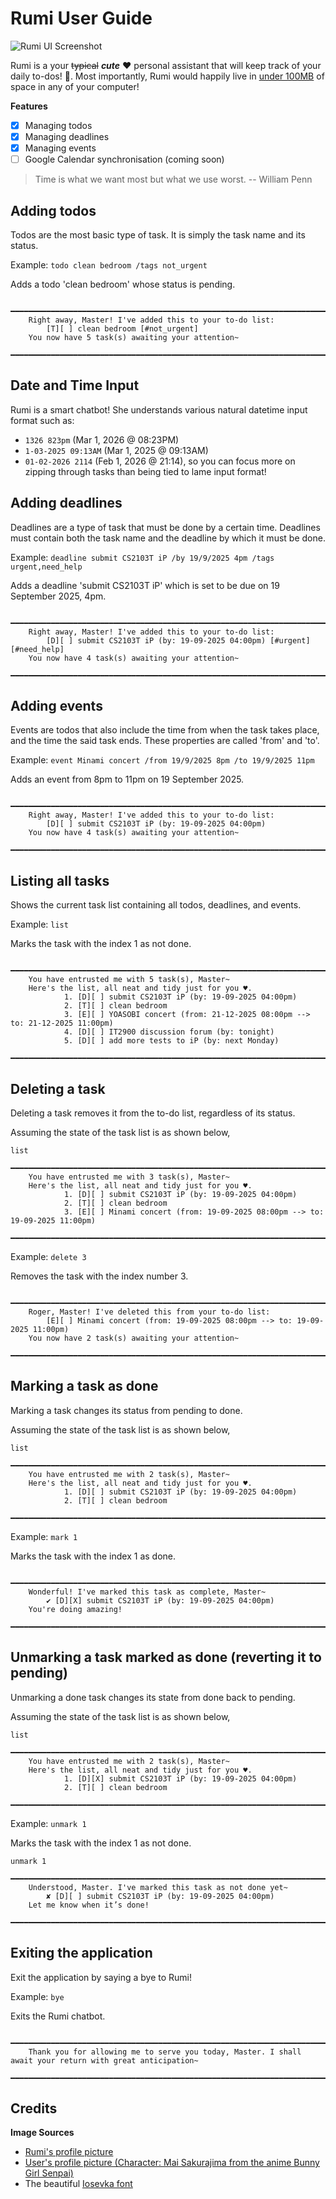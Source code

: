 # Rumi User Guide

![Rumi UI Screenshot](./Ui.png)


Rumi is a your ~~typical~~ _**cute**_ :heart: personal assistant that will keep track of your daily to-dos! :calendar:. Most importantly, Rumi would happily live in <ins>under 100MB</ins> of space in any of your computer!

**Features**
- [x]  Managing todos
- [x]  Managing deadlines
- [x]  Managing events
- [ ]  Google Calendar synchronisation (coming soon)

> Time is what we want most but what we use worst. -- William Penn

## Adding todos
Todos are the most basic type of task. It is simply the task name and its status.

Example: `todo clean bedroom /tags not_urgent`

Adds a todo 'clean bedroom' whose status is pending.

```
    ━━━━━━━━━━━━━━━━━━━━━━━━━━━━━━━━━━━━━━━━━━━━━━━━━━━━━━━━━━━━━━━━━━━━━━━━━━
    Right away, Master! I've added this to your to-do list:
        [T][ ] clean bedroom [#not_urgent]
    You now have 5 task(s) awaiting your attention~
    ━━━━━━━━━━━━━━━━━━━━━━━━━━━━━━━━━━━━━━━━━━━━━━━━━━━━━━━━━━━━━━━━━━━━━━━━━━
```

## Date and Time Input
Rumi is a smart chatbot! She understands various natural datetime input format such as:
- `1326 823pm` (Mar 1, 2026 @ 08:23PM)
- `1-03-2025 09:13AM` (Mar 1, 2025 @ 09:13AM)
- `01-02-2026 2114` (Feb 1, 2026 @ 21:14),
so you can focus more on zipping through tasks than being tied to lame input format!

## Adding deadlines
Deadlines are a type of task that must be done by a certain time. Deadlines must contain both the task name and the deadline by which it must be done.

Example: `deadline submit CS2103T iP /by 19/9/2025 4pm /tags urgent,need_help`

Adds a deadline 'submit CS2103T iP' which is set to be due on 19 September 2025, 4pm.

```
    ━━━━━━━━━━━━━━━━━━━━━━━━━━━━━━━━━━━━━━━━━━━━━━━━━━━━━━━━━━━━━━━━━━━━━━━━━━
    Right away, Master! I've added this to your to-do list:
        [D][ ] submit CS2103T iP (by: 19-09-2025 04:00pm) [#urgent] [#need_help]
    You now have 4 task(s) awaiting your attention~
    ━━━━━━━━━━━━━━━━━━━━━━━━━━━━━━━━━━━━━━━━━━━━━━━━━━━━━━━━━━━━━━━━━━━━━━━━━━
```

## Adding events
Events are todos that also include the time from when the task takes place, and the time the said task ends. These properties are called 'from' and 'to'.

Example: `event Minami concert /from 19/9/2025 8pm /to 19/9/2025 11pm` 

Adds an event from 8pm to 11pm on 19 September 2025.

```
    ━━━━━━━━━━━━━━━━━━━━━━━━━━━━━━━━━━━━━━━━━━━━━━━━━━━━━━━━━━━━━━━━━━━━━━━━━━
    Right away, Master! I've added this to your to-do list:
        [D][ ] submit CS2103T iP (by: 19-09-2025 04:00pm)
    You now have 4 task(s) awaiting your attention~
    ━━━━━━━━━━━━━━━━━━━━━━━━━━━━━━━━━━━━━━━━━━━━━━━━━━━━━━━━━━━━━━━━━━━━━━━━━━
```

## Listing all tasks
Shows the current task list containing all todos, deadlines, and events.

Example: `list`

Marks the task with the index 1 as not done.
```
    ━━━━━━━━━━━━━━━━━━━━━━━━━━━━━━━━━━━━━━━━━━━━━━━━━━━━━━━━━━━━━━━━━━━━━━━━━━
    You have entrusted me with 5 task(s), Master~
    Here's the list, all neat and tidy just for you ♥.
            1. [D][ ] submit CS2103T iP (by: 19-09-2025 04:00pm)
            2. [T][ ] clean bedroom
            3. [E][ ] YOASOBI concert (from: 21-12-2025 08:00pm --> to: 21-12-2025 11:00pm)
            4. [D][ ] IT2900 discussion forum (by: tonight)
            5. [D][ ] add more tests to iP (by: next Monday)
    ━━━━━━━━━━━━━━━━━━━━━━━━━━━━━━━━━━━━━━━━━━━━━━━━━━━━━━━━━━━━━━━━━━━━━━━━━━
```

## Deleting a task 
Deleting a task removes it from the to-do list, regardless of its status.

Assuming the state of the task list is as shown below,
```
list
    ━━━━━━━━━━━━━━━━━━━━━━━━━━━━━━━━━━━━━━━━━━━━━━━━━━━━━━━━━━━━━━━━━━━━━━━━━━
    You have entrusted me with 3 task(s), Master~
    Here's the list, all neat and tidy just for you ♥.
            1. [D][ ] submit CS2103T iP (by: 19-09-2025 04:00pm)
            2. [T][ ] clean bedroom
            3. [E][ ] Minami concert (from: 19-09-2025 08:00pm --> to: 19-09-2025 11:00pm)
    ━━━━━━━━━━━━━━━━━━━━━━━━━━━━━━━━━━━━━━━━━━━━━━━━━━━━━━━━━━━━━━━━━━━━━━━━━━
```

Example: `delete 3`

Removes the task with the index number 3.
```
    ━━━━━━━━━━━━━━━━━━━━━━━━━━━━━━━━━━━━━━━━━━━━━━━━━━━━━━━━━━━━━━━━━━━━━━━━━━
    Roger, Master! I've deleted this from your to-do list:
        [E][ ] Minami concert (from: 19-09-2025 08:00pm --> to: 19-09-2025 11:00pm)
    You now have 2 task(s) awaiting your attention~
    ━━━━━━━━━━━━━━━━━━━━━━━━━━━━━━━━━━━━━━━━━━━━━━━━━━━━━━━━━━━━━━━━━━━━━━━━━━
```


## Marking a task as done
Marking a task changes its status from pending to done.

Assuming the state of the task list is as shown below,
```
list
    ━━━━━━━━━━━━━━━━━━━━━━━━━━━━━━━━━━━━━━━━━━━━━━━━━━━━━━━━━━━━━━━━━━━━━━━━━━
    You have entrusted me with 2 task(s), Master~
    Here's the list, all neat and tidy just for you ♥.
            1. [D][ ] submit CS2103T iP (by: 19-09-2025 04:00pm)
            2. [T][ ] clean bedroom
    ━━━━━━━━━━━━━━━━━━━━━━━━━━━━━━━━━━━━━━━━━━━━━━━━━━━━━━━━━━━━━━━━━━━━━━━━━━
```

Example: `mark 1`

Marks the task with the index 1 as done.
```
    ━━━━━━━━━━━━━━━━━━━━━━━━━━━━━━━━━━━━━━━━━━━━━━━━━━━━━━━━━━━━━━━━━━━━━━━━━━
    Wonderful! I've marked this task as complete, Master~
        ✔ [D][X] submit CS2103T iP (by: 19-09-2025 04:00pm)
    You're doing amazing!
    ━━━━━━━━━━━━━━━━━━━━━━━━━━━━━━━━━━━━━━━━━━━━━━━━━━━━━━━━━━━━━━━━━━━━━━━━━━
```

## Unmarking a task marked as done (reverting it to pending)
Unmarking a done task changes its state from done back to pending.

Assuming the state of the task list is as shown below,
```
list
    ━━━━━━━━━━━━━━━━━━━━━━━━━━━━━━━━━━━━━━━━━━━━━━━━━━━━━━━━━━━━━━━━━━━━━━━━━━
    You have entrusted me with 2 task(s), Master~
    Here's the list, all neat and tidy just for you ♥.
            1. [D][X] submit CS2103T iP (by: 19-09-2025 04:00pm)
            2. [T][ ] clean bedroom
    ━━━━━━━━━━━━━━━━━━━━━━━━━━━━━━━━━━━━━━━━━━━━━━━━━━━━━━━━━━━━━━━━━━━━━━━━━━
```

Example: `unmark 1`

Marks the task with the index 1 as not done.
```
unmark 1
    ━━━━━━━━━━━━━━━━━━━━━━━━━━━━━━━━━━━━━━━━━━━━━━━━━━━━━━━━━━━━━━━━━━━━━━━━━━
    Understood, Master. I've marked this task as not done yet~
        ✘ [D][ ] submit CS2103T iP (by: 19-09-2025 04:00pm)
    Let me know when it’s done!
    ━━━━━━━━━━━━━━━━━━━━━━━━━━━━━━━━━━━━━━━━━━━━━━━━━━━━━━━━━━━━━━━━━━━━━━━━━━
```

## Exiting the application
Exit the application by saying a bye to Rumi!

Example: `bye`

Exits the Rumi chatbot.
```
    ━━━━━━━━━━━━━━━━━━━━━━━━━━━━━━━━━━━━━━━━━━━━━━━━━━━━━━━━━━━━━━━━━━━━━━━━━━
    Thank you for allowing me to serve you today, Master. I shall await your return with great anticipation~
    ━━━━━━━━━━━━━━━━━━━━━━━━━━━━━━━━━━━━━━━━━━━━━━━━━━━━━━━━━━━━━━━━━━━━━━━━━━
```

## Credits
**Image Sources**
- [Rumi's profile picture](https://avatars.alphacoders.com/avatars/view/304708)
- [User's profile picture (Character: Mai Sakurajima from the anime Bunny Girl Senpai)](https://in.pinterest.com/pin/835417799657072728/)
- The beautiful [Iosevka font](https://github.com/be5invis/Iosevka)